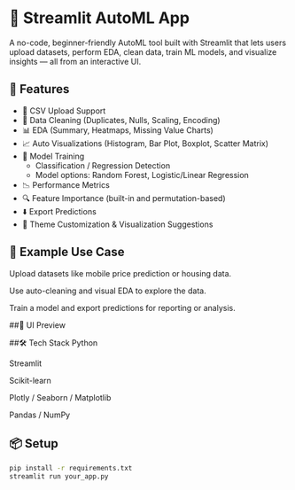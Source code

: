 # 🧠 Streamlit AutoML App

A no-code, beginner-friendly AutoML tool built with Streamlit that lets users upload datasets, perform EDA, clean data, train ML models, and visualize insights — all from an interactive UI.

## 🚀 Features

- 📁 CSV Upload Support
- 🧹 Data Cleaning (Duplicates, Nulls, Scaling, Encoding)
- 📊 EDA (Summary, Heatmaps, Missing Value Charts)
- 📈 Auto Visualizations (Histogram, Bar Plot, Boxplot, Scatter Matrix)
- 🤖 Model Training
  - Classification / Regression Detection
  - Model options: Random Forest, Logistic/Linear Regression
- 📉 Performance Metrics
- 🔍 Feature Importance (built-in and permutation-based)
- ⬇️ Export Predictions
- 🎨 Theme Customization & Visualization Suggestions

## 🧪 Example Use Case
Upload datasets like mobile price prediction or housing data.

Use auto-cleaning and visual EDA to explore the data.

Train a model and export predictions for reporting or analysis.

##📸 UI Preview

##🛠 Tech Stack
Python

Streamlit

Scikit-learn

Plotly / Seaborn / Matplotlib

Pandas / NumPy


## 📦 Setup

```bash
pip install -r requirements.txt
streamlit run your_app.py
